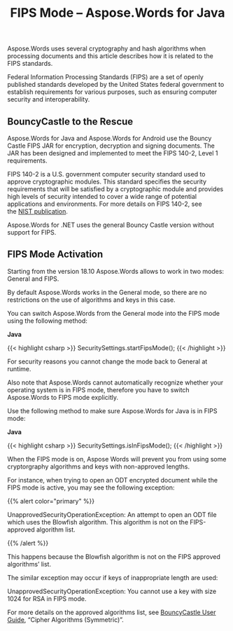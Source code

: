 ﻿---
title: FIPS Mode – Aspose.Words for Java
articleTitle: FIPS Mode
linktitle: FIPS Mode
description: "Aspose.Words for Java uses several cryptography and hash algorithms when processing documents to comply with FIPS standards."
type: docs
weight: 80
url: /java/fips-mode/
---

Aspose.Words uses several cryptography and hash algorithms when processing documents and this article describes how it is related to the FIPS standards.

Federal Information Processing Standards (FIPS) are a set of openly published standards developed by the United States federal government to establish requirements for various purposes, such as ensuring computer security and interoperability.

## BouncyCastle to the Rescue

Aspose.Words for Java and Aspose.Words for Android use the Bouncy Castle FIPS JAR for encryption, decryption and signing documents. The JAR has been designed and implemented to meet the FIPS 140-2, Level 1 requirements.

FIPS 140-2 is a U.S. government computer security standard used to approve cryptographic modules. This standard specifies the security requirements that will be satisfied by a cryptographic module and provides high levels of security intended to cover a wide range of potential applications and environments. For more details on FIPS 140-2, see the [NIST publication](https://www.nist.gov/publications/security-requirements-cryptographic-modules-includes-change-notices-1232002?pub_id=902003).

Aspose.Words for .NET uses the general Bouncy Castle version without support for FIPS.

## FIPS Mode Activation

Starting from the version 18.10 Aspose.Words allows to work in two modes: General and FIPS.

By default Aspose.Words works in the General mode, so there are no restrictions on the use of algorithms and keys in this case.

You can switch Aspose.Words from the General mode into the FIPS mode using the following method:

**Java**

{{< highlight csharp >}}
SecuritySettings.startFipsMode();
{{< /highlight >}}

For security reasons you cannot change the mode back to General at runtime.

Also note that Aspose.Words cannot automatically recognize whether your operating system is in FIPS mode, therefore you have to switch Aspose.Words to FIPS mode explicitly. 

Use the following method to make sure Aspose.Words for Java is in FIPS mode:

**Java**

{{< highlight csharp >}}
SecuritySettings.isInFipsMode();
{{< /highlight >}}

When the FIPS mode is on, Aspose Words will prevent you from using some cryptorgraphy algorithms and keys with non-approved lengths.

For instance, when trying to open an ODT encrypted document while the FIPS mode is active, you may see the following exception:

{{% alert color="primary" %}} 

UnapprovedSecurityOperationException: An attempt to open an ODT file which uses the Blowfish algorithm. This algorithm is not on the FIPS-approved algorithm list.

{{% /alert %}} 

This happens because the Blowfish algorithm is not on the FIPS approved algorithms’ list.

The similar exception may occur if keys of inappropriate length are used:

UnapprovedSecurityOperationException: You cannot use a key with size 1024 for RSA in FIPS mode.

For more details on the approved algorithms list, see [BouncyCastle User Guide](https://downloads.bouncycastle.org/fips-java/BC-FJA-UserGuide-1.0.1.pdf), “Cipher Algorithms (Symmetric)”.


